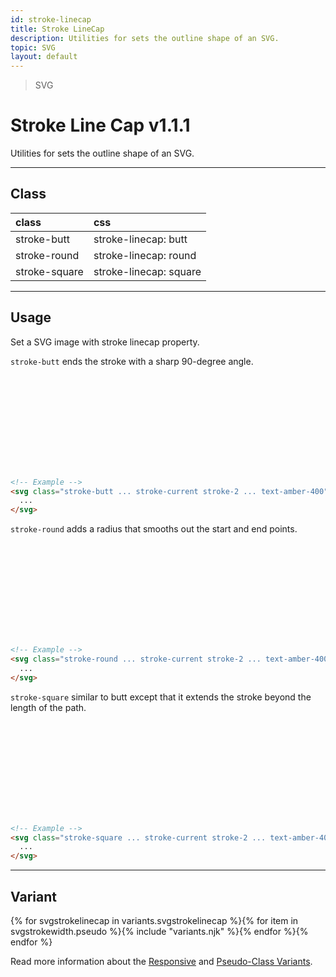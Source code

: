 ```yaml
---
id: stroke-linecap
title: Stroke LineCap
description: Utilities for sets the outline shape of an SVG.
topic: SVG
layout: default
---
```


> SVG

# Stroke Line Cap <span class="ml-1 px-2 py-1 text-sm text-gray-600 (dark)text-charcoal-100 bg-gray-300 (dark)bg-gray-600">v1.1.1</span>

Utilities for sets the outline shape of an SVG.

---

## Class

| <span class="px-3 py-1 text-white (dark)text-charcoal-100 bg-charcoal-100 (dark)bg-gray-600 rounded-full">class</span> | <span class="px-3 py-1 text-white (dark)text-charcoal-100 bg-charcoal-100 (dark)bg-gray-600 rounded-full">css</span> |
|:--|:--|
| stroke-butt | stroke-linecap: butt |
| stroke-round | stroke-linecap: round |
| stroke-square | stroke-linecap: square |

---

## Usage

Set a SVG image with stroke linecap property.

<style>
  .stroke-width-mockup {
    stroke-width: 30
  }
</style>

`stroke-butt` ends the stroke with a sharp 90-degree angle.

<y class="px-4 my-2 mx-auto flex justify-center items-center">
  <svg class="my-4 h-10"
       xmlns="http://www.w3.org/2000/svg"
       version="1.1">
    <line class="fill-current text-amber-400 stroke-current stroke-width-mockup stroke-butt"
          x1="40" x2="250"
          y1="20" y2="20" />
  </svg>
</y>

```html
<!-- Example -->
<svg class="stroke-butt ... stroke-current stroke-2 ... text-amber-400">
  ...
</svg>
```

`stroke-round` adds a radius that smooths out the start and end points.

<y class="px-4 my-2 mx-auto flex justify-center items-center">
  <svg class="my-4 h-10"
       xmlns="http://www.w3.org/2000/svg"
       version="1.1">
    <line class="fill-current text-amber-400 stroke-current stroke-width-mockup stroke-round"
          x1="40" x2="250"
          y1="20" y2="20" />
  </svg>
</y>

```html
<!-- Example -->
<svg class="stroke-round ... stroke-current stroke-2 ... text-amber-400">
  ...
</svg>
```

`stroke-square` similar to butt except that it extends the stroke beyond the length of the path.

<y class="px-4 my-2 mx-auto flex justify-center items-center">
  <svg class="my-4 h-10"
       xmlns="http://www.w3.org/2000/svg"
       version="1.1">
    <line class="fill-current text-amber-400 stroke-current stroke-width-mockup stroke-square"
          x1="40" x2="250"
          y1="20" y2="20" />
  </svg>
</y>

```html
<!-- Example -->
<svg class="stroke-square ... stroke-current stroke-2 ... text-amber-400">
  ...
</svg>
```

---

## Variant

<y class="flex flex-gap-2 flex-wrap justify-start items-center">{% for svgstrokelinecap in variants.svgstrokelinecap %}{% for item in svgstrokewidth.pseudo %}{% include "variants.njk" %}{% endfor %}{% endfor %}</y>

Read more information about the [Responsive](/responsive) and [Pseudo-Class Variants](/pseudo-class-variants/).

